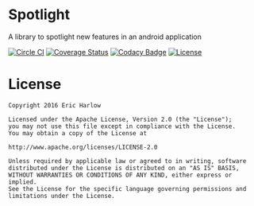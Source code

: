 # Spotlight
A library to spotlight new features in an android application

[![Circle CI](https://circleci.com/gh/ericharlow/Spotlight/tree/master.svg?style=shield&circle-token=1418595ea9f1344032843497b9fd5477d8d62896)](https://circleci.com/gh/ericharlow/Spotlight/tree/master)
[![Coverage Status](https://coveralls.io/repos/github/ericharlow/Spotlight/badge.svg?branch=master)](https://coveralls.io/github/ericharlow/Spotlight?branch=master)
[![Codacy Badge](https://api.codacy.com/project/badge/grade/31528b1052ce499dbb5c8575d8f2c758)](https://www.codacy.com/app/eric-b-harlow/Spotlight)
[![License](https://img.shields.io/hexpm/l/plug.svg)](https://www.tldrlegal.com/l/apache2)



# License

	Copyright 2016 Eric Harlow

	Licensed under the Apache License, Version 2.0 (the "License");
	you may not use this file except in compliance with the License.
	You may obtain a copy of the License at

	http://www.apache.org/licenses/LICENSE-2.0

	Unless required by applicable law or agreed to in writing, software
	distributed under the License is distributed on an "AS IS" BASIS,
	WITHOUT WARRANTIES OR CONDITIONS OF ANY KIND, either express or implied.
	See the License for the specific language governing permissions and
	limitations under the License.